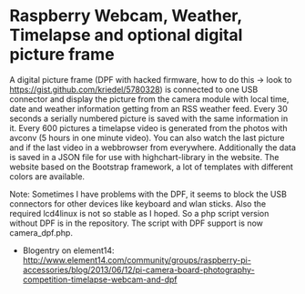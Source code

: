 Raspberry Webcam, Weather, Timelapse and optional digital picture frame
=======================================================================

A digital picture frame (DPF with hacked firmware, how to do this -> look to https://gist.github.com/kriedel/5780328) is connected to one USB connector and display the picture from the camera module with local time,
date and weather information getting from an RSS weather feed. Every 30 seconds a serially numbered picture is saved with the same information in it.
Every 600 pictures a timelapse video is generated from the photos with avconv (5 hours in one minute video). You can also watch the last picture and if the last video
in a webbrowser from everywhere. Additionally the data is saved in a JSON file for use with highchart-library in the website. The website based on the Bootstrap framework, a lot of templates with different colors are available.

Note: Sometimes I have problems with the DPF, it seems to block the USB connectors for other devices like keyboard and wlan sticks. Also the required lcd4linux
is not so stable as I hoped. So a php script version without DPF is in the repository. The script with DPF support is now camera_dpf.php.

* Blogentry on element14: http://www.element14.com/community/groups/raspberry-pi-accessories/blog/2013/06/12/pi-camera-board-photography-competition-timelapse-webcam-and-dpf

